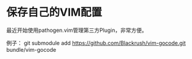 # 保存自己的VIM配置

最近开始使用pathogen.vim管理第三方Plugin，非常方便。

例子：
git submodule add https://github.com/Blackrush/vim-gocode.git bundle/vim-gocode

